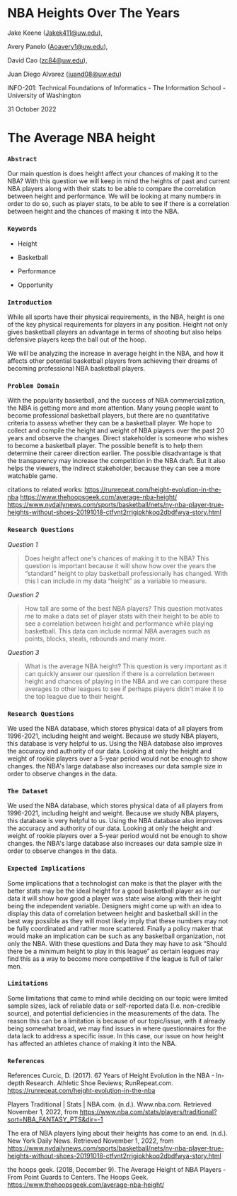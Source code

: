# NBA Heights Over The Years

Jake Keene (Jakek411@uw.edu),

Avery Panelo (Aoavery1@uw.edu),

David Cao (zc84@uw.edu),

Juan Diego Alvarez (juand08@uw.edu)

INFO-201: Technical Foundations of Informatics - The Information School - University of Washington

31 October 2022



# The Average NBA height   


### `Abstract`
Our main question is does height affect your chances of making it to the NBA? With this question we will keep in mind the heights of past and current NBA players along with their stats to be able to compare the correlation between height and performance. We will be looking at many numbers in order to do so, such as player stats, to be able to see if there is a correlation between height and the chances of making it into the NBA.




### `Keywords`

- Height

- Basketball

- Performance

- Opportunity


### `Introduction`
While all sports have their physical requirements, in the NBA, height is one of the key physical requirements for players in any position. Height not only gives basketball players an advantage in terms of shooting but also helps defensive players keep the ball out of the hoop.

We will be analyzing the increase in average height in the NBA, and how it affects other potential basketball players from achieving their dreams of becoming professional NBA basketball players.

### `Problem Domain`

With the popularity basketball, and the success of NBA commercialization, the NBA is getting more and more attention. Many young people want to become professional basketball players, but there are no quantitative criteria to assess whether they can be a basketball player. We hope to collect and compile the height and weight of NBA players over the past 20 years and observe the changes. Direct stakeholder is someone who wishes to become a basketball player. The possible benefit is to help them determine their career direction earlier. The possible disadvantage is that the transparency may increase the competition in the NBA draft. But it also helps the viewers, the indirect stakeholder, because they can see a more watchable game.

citations to related works:
https://runrepeat.com/height-evolution-in-the-nba
https://www.thehoopsgeek.com/average-nba-height/
https://www.nydailynews.com/sports/basketball/nets/ny-nba-player-true-heights-without-shoes-20191018-ctfvnt2rrjgipkhkoq2dbdfwya-story.html


### `Research Questions`

_Question 1_

>Does height affect one's chances of making it to the NBA? This question is important because it will show how over the years the “standard” height to play basketball professionally has changed. With this I can include in my data “height” as a variable to measure.

_Question 2_

>How tall are some of the best NBA players? This question motivates me to make a data set of player stats with their height to be able to see a correlation between height and performance while playing basketball. This data can include normal NBA averages such as points, blocks, steals, rebounds and many more.

_Question 3_

>What is the average NBA height? This question is very important as it can quickly answer our question if there is a correlation between height and chances of playing in the NBA and we can compare these averages to other leagues to see if perhaps players didn't make it to the top league due to their height.


### `Research Questions`
We used the NBA database, which stores physical data of all players from 1996-2021, including height and weight. Because we study NBA players, this database is very helpful to us. Using the NBA database also improves the accuracy and authority of our data. Looking at only the height and weight of rookie players over a 5-year period would not be enough to show changes. the NBA's large database also increases our data sample size in order to observe changes in the data.

### `The Dataset`

We used the NBA database, which stores physical data of all players from 1996-2021, including height and weight. Because we study NBA players, this database is very helpful to us. Using the NBA database also improves the accuracy and authority of our data. Looking at only the height and weight of rookie players over a 5-year period would not be enough to show changes. the NBA's large database also increases our data sample size in order to observe changes in the data.



### `Expected Implications`
Some implications that a technologist can make is that the player with the better stats may be the ideal height for a good basketball player as in our data it will show how good a player was state wise along with their height being the independent variable. Designers might come up with an idea to display this data of correlation between height and basketball skill in the best way possible as they will most likely imply that these numbers may not be fully coordinated and rather more scattered. Finally a policy maker that would make an implication can be such as any basketball organization, not only the NBA. With these questions and Data they may have to ask “Should there be a minimum height to play in this league” as certain leagues may find this as a way to become more competitive if the league is full of taller men.

### `Limitations`
Some limitations that came to mind while deciding on our topic were limited sample sizes, lack of reliable data or self-reported data (I.e. non-credible source), and potential deficiencies in the measurements of the data. The reason this can be a limitation is because of our topic/issue, with it already being somewhat broad, we may find issues in where questionnaires for the data lack to address a specific issue. In this case, our issue on how height has affected an athletes chance of making it into the NBA.


### `References`
References
Curcic, D. (2017). 67 Years of Height Evolution in the NBA - In-depth Research. Athletic Shoe Reviews; RunRepeat.com. https://runrepeat.com/height-evolution-in-the-nba

Players Traditional | Stats | NBA.com. (n.d.). Www.nba.com. Retrieved November 1, 2022, from https://www.nba.com/stats/players/traditional?sort=NBA_FANTASY_PTS&dir=-1

The era of NBA players lying about their heights has come to an end. (n.d.). New York Daily News. Retrieved November 1, 2022, from https://www.nydailynews.com/sports/basketball/nets/ny-nba-player-true-heights-without-shoes-20191018-ctfvnt2rrjgipkhkoq2dbdfwya-story.html

the hoops geek. (2018, December 9). The Average Height of NBA Players - From Point Guards to Centers. The Hoops Geek. https://www.thehoopsgeek.com/average-nba-height/
